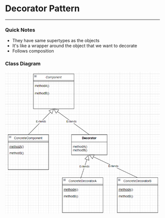 # Decorator Pattern
<hr>

### Quick Notes
- They have same supertypes as the objects
- It's like a wrapper around the object that we want to decorate
- Follows composition

### Class Diagram
![Class Diagram](Decorator.png)
